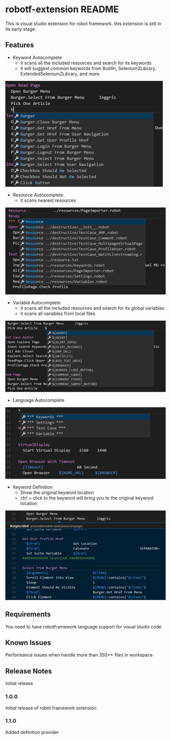 # robotf-extension README

This is visual studio extension for robot framework. this extension is still in its early stage.

## Features

* Keyword Autocomplete
    * it scans all the included resources and search for its keywords
    * it will suggest common keywords from BuiltIn, Selenium2Library, ExtendedSelenium2Library, and more

![Keyword Autocomplete](smart-keyword-autocomplete.png)

* Resource Autocomplete
    * it scans nearest resources

![Resource Autocomplete](smart-resource-autocomplete.png)

* Variable Autocomplete
    * it scans all the included resources and search for its global variables
    * it scans all variables from local files

![Variable Autocomplete](smart-variable-autocomplete.png)

* Language Autocomplete

![Language Autocomplete](builtin-grammar-autocomplete.png)

* Keyword Definition
    * Show the original keyword location
    * ctrl + click to the keyword will bring you to the original keyword location

![Keyword Definition](keyword-definition.png)

## Requirements

You need to have robotframework language support for visual studio code

## Known Issues

Performance issues when handle more than 350++ files in workspace

## Release Notes

Initial release

### 1.0.0

Initial release of robot framework extension

### 1.1.0

Added definition provider
